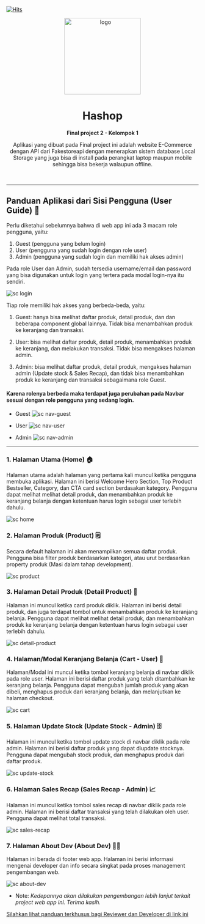 [![Hits](https://hits.seeyoufarm.com/api/count/incr/badge.svg?url=https%3A%2F%2Fgithub.com%2FMhinHub%2Fsib_react_005_fp2&count_bg=%23050505&title_bg=%23555555&icon=&icon_color=%23B4B4B4&title=hits&edge_flat=true)](https://hits.seeyoufarm.com)

<div align="center">
<img src="public/icon-512x512.png" alt="logo" width="200" height="auto" />
  <h1>Hashop</h1>
  <p><b>Final project 2 - Kelompok 1</b></p>
  <p>Aplikasi yang dibuat pada Final project ini adalah website E-Commerce dengan API dari Fakestoreapi dengan menerapkan sistem database  Local Storage yang juga bisa di install pada perangkat laptop maupun mobile sehingga bisa bekerja walaupun offline.
</p>
</div>
<br/>

----

## Panduan Aplikasi dari Sisi Pengguna (User Guide) 📒

Perlu diketahui sebelumnya bahwa di web app ini ada 3 macam role pengguna, yaitu:

1. Guest (pengguna yang belum login)
2. User (pengguna yang sudah login dengan role user)
3. Admin (pengguna yang sudah login dan memiliki hak akses admin)

Pada role User dan Admin, sudah tersedia username/email dan password yang bisa digunakan untuk login yang tertera pada modal login-nya itu sendiri.

![sc login](./README-ASSET/modal/login.png)

Tiap role memiliki hak akses yang berbeda-beda, yaitu:

1. Guest: hanya bisa melihat daftar produk, detail produk, dan dan beberapa component global lainnya. Tidak bisa menambahkan produk ke keranjang dan transaksi.

2. User: bisa melihat daftar produk, detail produk, menambahkan produk ke keranjang, dan melakukan transaksi. Tidak bisa mengakses halaman admin.

3. Admin: bisa melihat daftar produk, detail produk, mengakses halaman admin (Update stock & Sales Recap), dan tidak bisa menambahkan produk ke keranjang dan transaksi sebagaimana role Guest.


#### Karena rolenya berbeda maka terdapat juga perubahan pada Navbar sesuai dengan role pengguna yang sedang login.

- Guest
![sc nav-guest](./README-ASSET/nav/guest.png)

- User
![sc nav-user](./README-ASSET/nav/user.png)

- Admin
![sc nav-admin](./README-ASSET/nav/admin.png)


***

### 1. Halaman Utama (Home) 🏠

Halaman utama adalah halaman yang pertama kali muncul ketika pengguna membuka aplikasi. Halaman ini berisi Welcome Hero Section, Top Product Bestseller, Category, dan CTA card section berdasakan kategory. Pengguna dapat melihat melihat detail produk, dan menambahkan produk ke keranjang belanja dengan ketentuan harus login sebagai user terlebih dahulu.

![sc home](./README-ASSET/page/home.png)

### 2. Halaman Produk (Product) 🗒️
Secara default halaman ini akan menampilkan semua daftar produk. Pengguna bisa filter produk berdasarkan kategori, atau urut berdasarkan property produk (Masi dalam tahap development).

![sc product](./README-ASSET/page/products.png)
### 3. Halaman Detail Produk (Detail Product) 📜
Halaman ini muncul ketika card produk diklik. Halaman ini berisi detail produk, dan juga terdapat tombol untuk menambahkan produk ke keranjang belanja. Pengguna dapat melihat melihat detail produk, dan menambahkan produk ke keranjang belanja dengan ketentuan harus login sebagai user terlebih dahulu.

![sc detail-product](./README-ASSET/page/detail-product.png)

### 4. Halaman/Modal Keranjang Belanja (Cart - User) 🛒
Halaman/Modal ini muncul ketika tombol keranjang belanja di navbar diklik pada role user. Halaman ini berisi daftar produk yang telah ditambahkan ke keranjang belanja. Pengguna dapat mengubah jumlah produk yang akan dibeli, menghapus produk dari keranjang belanja, dan melanjutkan ke halaman checkout.

![sc cart](./README-ASSET/modal/cart.png)

### 5. Halaman Update Stock (Update Stock - Admin) 🗄️
Halaman ini muncul ketika tombol update stock di navbar diklik pada role admin. Halaman ini berisi daftar produk yang dapat diupdate stocknya. Pengguna dapat mengubah stock produk, dan menghapus produk dari daftar produk.

![sc update-stock](./README-ASSET/page/update-stock.png)
### 6. Halaman Sales Recap (Sales Recap - Admin) 📈
Halaman ini muncul ketika tombol sales recap di navbar diklik pada role admin. Halaman ini berisi daftar transaksi yang telah dilakukan oleh user. Pengguna dapat melihat total transaksi.

![sc sales-recap](./README-ASSET/page/sales-recap.png)


### 7. Halaman About Dev (About Dev) 👨‍💻 
Halaman ini berada di footer web app. Halaman ini berisi informasi mengenai developer dan info secara singkat pada proses management pengembangan web.

![sc about-dev](./README-ASSET/page/about-dev.png)


* Note: *Kedepannya akan dilakukan pengembangan lebih lanjut terkait project web app ini. Terima kasih.*

[Silahkan lihat panduan terkhusus bagi Reviewer dan Developer di link ini](./docs)




